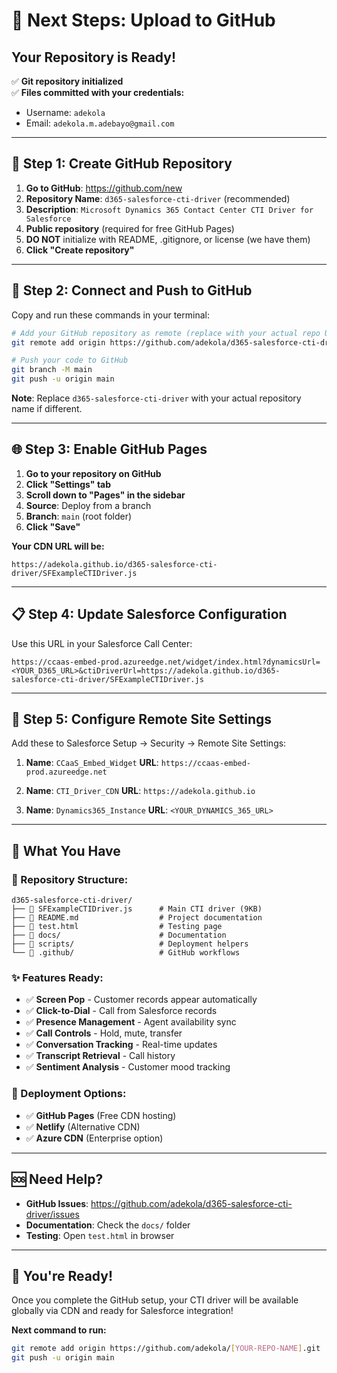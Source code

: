 # 🎯 Next Steps: Upload to GitHub

## Your Repository is Ready! 

✅ **Git repository initialized**  
✅ **Files committed with your credentials:**
   - Username: `adekola`
   - Email: `adekola.m.adebayo@gmail.com`

---

## 🚀 **Step 1: Create GitHub Repository**

1. **Go to GitHub**: https://github.com/new
2. **Repository Name**: `d365-salesforce-cti-driver` (recommended)
3. **Description**: `Microsoft Dynamics 365 Contact Center CTI Driver for Salesforce`
4. **Public repository** (required for free GitHub Pages)
5. **DO NOT** initialize with README, .gitignore, or license (we have them)
6. **Click "Create repository"**

---

## 🔗 **Step 2: Connect and Push to GitHub**

Copy and run these commands in your terminal:

```bash
# Add your GitHub repository as remote (replace with your actual repo URL)
git remote add origin https://github.com/adekola/d365-salesforce-cti-driver.git

# Push your code to GitHub
git branch -M main
git push -u origin main
```

**Note**: Replace `d365-salesforce-cti-driver` with your actual repository name if different.

---

## 🌐 **Step 3: Enable GitHub Pages**

1. **Go to your repository on GitHub**
2. **Click "Settings" tab**
3. **Scroll down to "Pages" in the sidebar**
4. **Source**: Deploy from a branch
5. **Branch**: `main` (root folder)
6. **Click "Save"**

**Your CDN URL will be:**
```
https://adekola.github.io/d365-salesforce-cti-driver/SFExampleCTIDriver.js
```

---

## 📋 **Step 4: Update Salesforce Configuration**

Use this URL in your Salesforce Call Center:

```
https://ccaas-embed-prod.azureedge.net/widget/index.html?dynamicsUrl=<YOUR_D365_URL>&ctiDriverUrl=https://adekola.github.io/d365-salesforce-cti-driver/SFExampleCTIDriver.js
```

---

## 🔧 **Step 5: Configure Remote Site Settings**

Add these to Salesforce Setup → Security → Remote Site Settings:

1. **Name**: `CCaaS_Embed_Widget`
   **URL**: `https://ccaas-embed-prod.azureedge.net`

2. **Name**: `CTI_Driver_CDN`
   **URL**: `https://adekola.github.io`

3. **Name**: `Dynamics365_Instance`
   **URL**: `<YOUR_DYNAMICS_365_URL>`

---

## 🎯 **What You Have**

### **📁 Repository Structure:**
```
d365-salesforce-cti-driver/
├── 📄 SFExampleCTIDriver.js      # Main CTI driver (9KB)
├── 📄 README.md                  # Project documentation
├── 📄 test.html                  # Testing page
├── 📁 docs/                      # Documentation
├── 📁 scripts/                   # Deployment helpers
└── 📁 .github/                   # GitHub workflows
```

### **✨ Features Ready:**
- ✅ **Screen Pop** - Customer records appear automatically
- ✅ **Click-to-Dial** - Call from Salesforce records
- ✅ **Presence Management** - Agent availability sync
- ✅ **Call Controls** - Hold, mute, transfer
- ✅ **Conversation Tracking** - Real-time updates
- ✅ **Transcript Retrieval** - Call history
- ✅ **Sentiment Analysis** - Customer mood tracking

### **🚀 Deployment Options:**
- ✅ **GitHub Pages** (Free CDN hosting)
- ✅ **Netlify** (Alternative CDN)
- ✅ **Azure CDN** (Enterprise option)

---

## 🆘 **Need Help?**

- **GitHub Issues**: https://github.com/adekola/d365-salesforce-cti-driver/issues
- **Documentation**: Check the `docs/` folder
- **Testing**: Open `test.html` in browser

---

## 🎉 **You're Ready!**

Once you complete the GitHub setup, your CTI driver will be available globally via CDN and ready for Salesforce integration!

**Next command to run:**
```bash
git remote add origin https://github.com/adekola/[YOUR-REPO-NAME].git
git push -u origin main
```
